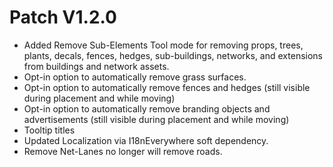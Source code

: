 ﻿# Patch V1.2.0
* Added Remove Sub-Elements Tool mode for removing props, trees, plants, decals, fences, hedges, sub-buildings, networks, and extensions from buildings and network assets.
* Opt-in option to automatically remove grass surfaces.
* Opt-in option to automatically remove fences and hedges (still visible during placement and while moving)
* Opt-in option to automatically remove branding objects and advertisements (still visible during placement and while moving)
* Tooltip titles
* Updated Localization via I18nEverywhere soft dependency.
* Remove Net-Lanes no longer will remove roads.